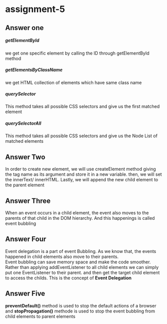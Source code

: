 # assignment-5
<h2>Answer one</h2>
<h5>getElementById</h5>
<p> we get one specific element by calling the ID through getElementById method</p>
<h5>getElementsByClassName</h5>
<p>we get HTML collection of elements which have same class name</p>
<h5>querySelector</h5>
<p>This method takes all possible CSS selectors and give us the first matched element </p>
<h5>querySelectorAll</h5>
<p>This method takes all possible CSS selectors and give us the Node List of matched elements </p>


<h2>Answer Two</h2>
<p> In order to create new element, we will use createElement method giving the tag name as its argument and store it in a new variable. then, we will set the innerText/ innerHTML. Lastly, we will append the new child element to the parent element</p>

<h2>Answer Three</h2>
<p>When an event occurs in a child element, the event also moves to the parents of that child in the DOM hierarchy. And this happenings is called event bubbling</p>

<h2>Answer Four</h2>
<p>Event delegation is a part of event Bubbling. As we know that, the events happened in child elements also move to their parents.<br>
Event bubbling can save memory space and make the code smoother. Rather than applying addEventListener to all child elements we can simply put one EventListener to their parent. and then get the target child element to access the childs. This is the concept of <b>Event Delegation </b></p>

<h2>Answer Five</h2>
<p><b>preventDefault()</b> method is used to stop the default actions of a browser and <b>stopPropagation()</b> methode is used to stop the event bubbling from child elements to parent elements </p>

